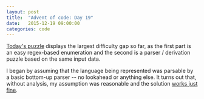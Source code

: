 ```yaml
---
layout: post
title:  "Advent of code: Day 19"
date:   2015-12-19 09:00:00
categories: code 
---
```


[Today's puzzle][day] displays the largest difficulty gap so far, as the first part is an easy regex-based enumeration and the second is a parser / derivation puzzle based on the same input data.

I began by assuming that the language being represented was parsable by a basic bottom-up parser -- no lookahead or anything else. It turns out that, without analysis, my assumption was reasonable and the solution [works just fine][code].

[day]: http://adventofcode.com/day/19
[code]: https://github.com/bildzeitung/adventofcode/tree/master/19
